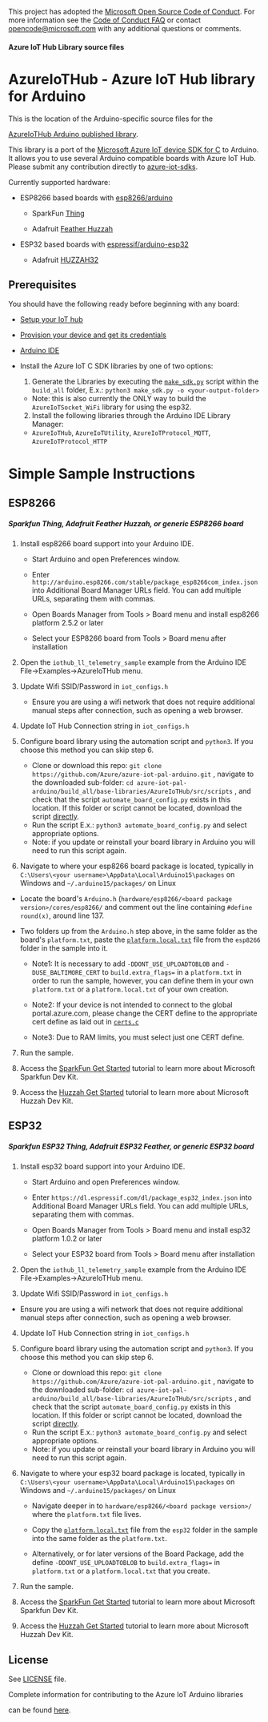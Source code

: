 This project has adopted the [Microsoft Open Source Code of Conduct](https://opensource.microsoft.com/codeofconduct/). For more information see the [Code of Conduct FAQ](https://opensource.microsoft.com/codeofconduct/faq/) or contact [opencode@microsoft.com](mailto:opencode@microsoft.com) with any additional questions or comments.

#### Azure IoT Hub Library source files


# AzureIoTHub - Azure IoT Hub library for Arduino

This is the location of the Arduino-specific source files for the

[AzureIoTHub Arduino published library](https://github.com/Azure/azure-iot-arduino). 

This library is a port of the [Microsoft Azure IoT device SDK for C](https://github.com/Azure/azure-iot-sdk-c) to Arduino. It allows you to use several Arduino compatible boards with Azure IoT Hub. Please submit any contribution directly to [azure-iot-sdks](https://github.com/Azure/azure-iot-sdks).

Currently supported hardware:

- ESP8266 based boards with [esp8266/arduino](https://github.com/esp8266/arduino)

  - SparkFun [Thing](https://www.sparkfun.com/products/13711)

  - Adafruit [Feather Huzzah](https://www.adafruit.com/products/2821)
  
- ESP32 based boards with [espressif/arduino-esp32](https://github.com/espressif/arduino-esp32)
  
  - Adafruit [HUZZAH32](https://www.adafruit.com/product/3405)

## Prerequisites

You should have the following ready before beginning with any board:

-   [Setup your IoT hub](https://github.com/Azure/azure-iot-device-ecosystem/blob/master/setup_iothub.md)

-   [Provision your device and get its credentials](https://github.com/Azure/azure-iot-device-ecosystem/blob/master/setup_iothub.md#create-new-device-in-the-iot-hub-device-identity-registry)

-   [Arduino IDE](https://www.arduino.cc/en/Main/Software)

-   Install the Azure IoT C SDK libraries by one of two options:
	1. Generate the Libraries by executing the [`make_sdk.py`](https://github.com/Azure/azure-iot-pal-arduino/blob/master/build_all/make_sdk.py) script within the `build_all` folder, E.x.: `python3 make_sdk.py -o <your-output-folder>`
	- Note: this is also currently the ONLY way to build the `AzureIoTSocket_WiFi` library for using the esp32.
	
	2. Install the following libraries through the Arduino IDE Library Manager:
	-   `AzureIoTHub`, `AzureIoTUtility`, `AzureIoTProtocol_MQTT`, `AzureIoTProtocol_HTTP`
	
# Simple Sample Instructions

## ESP8266

##### Sparkfun Thing, Adafruit Feather Huzzah, or generic ESP8266 board

1. Install esp8266 board support into your Arduino IDE.

    - Start Arduino and open Preferences window.

    - Enter `http://arduino.esp8266.com/stable/package_esp8266com_index.json` into Additional Board Manager URLs field. You can add multiple URLs, separating them with commas.

    - Open Boards Manager from Tools > Board menu and install esp8266 platform 2.5.2 or later

    - Select your ESP8266 board from Tools > Board menu after installation

2. Open the `iothub_ll_telemetry_sample` example from the Arduino IDE File->Examples->AzureIoTHub menu.

3. Update Wifi SSID/Password in `iot_configs.h`

    - Ensure you are using a wifi network that does not require additional manual steps after connection, such as opening a web browser.

4. Update IoT Hub Connection string in `iot_configs.h`

5. Configure board library using the automation script and `python3`. If you choose this method you can skip step 6.
    - Clone or download this repo: `git clone https://github.com/Azure/azure-iot-pal-arduino.git` , navigate to the downloaded sub-folder: `cd azure-iot-pal-arduino/build_all/base-libraries/AzureIoTHub/src/scripts` , and check that the script `automate_board_config.py` exists in this location. If this folder or script cannot be located, download the script [directly](https://raw.githubusercontent.com/Azure/azure-iot-pal-arduino/master/build_all/base-libraries/AzureIoTHub/src/scripts/automate_board_config.py).
    - Run the script E.x.: `python3 automate_board_config.py` and select appropriate options.
    - Note: if you update or reinstall your board library in Arduino you will need to run this script again.

6. Navigate to where your esp8266 board package is located, typically in `C:\Users\<your username>\AppData\Local\Arduino15\packages` on Windows and `~/.arduino15/packages/` on Linux
	
- Locate the board's `Arduino.h` (`hardware/esp8266/<board package version>/cores/esp8266/` and comment out the line containing `#define round(x)`, around line 137.

- Two folders up from the `Arduino.h` step above, in the same folder as the board's `platform.txt`, paste the [`platform.local.txt`](https://github.com/Azure/azure-iot-arduino/blob/master/examples/iothub_ll_telemetry_sample/esp8266/platform.local.txt) file from the `esp8266` folder in the sample into it.

	- Note1: It is necessary to add `-DDONT_USE_UPLOADTOBLOB` and `-DUSE_BALTIMORE_CERT` to `build.extra_flags=` in a `platform.txt` in order to run the sample, however, you can define them in your own `platform.txt` or a `platform.local.txt` of your own creation. 
	
	- Note2: If your device is not intended to connect to the global portal.azure.com, please change the CERT define to the appropriate cert define as laid out in [`certs.c`](https://github.com/Azure/azure-iot-sdk-c/blob/master/certs/certs.c)
	
	- Note3: Due to RAM limits, you must select just one CERT define.

7. Run the sample.
	
8. Access the [SparkFun Get Started](https://github.com/Azure-Samples/iot-hub-c-thingdev-getstartedkit) tutorial to learn more about Microsoft Sparkfun Dev Kit.

9. Access the [Huzzah Get Started](https://github.com/Azure-Samples/iot-hub-c-huzzah-getstartedkit) tutorial to learn more about Microsoft Huzzah Dev Kit.

## ESP32

##### Sparkfun ESP32 Thing, Adafruit ESP32 Feather, or generic ESP32 board

1. Install esp32 board support into your Arduino IDE.

    - Start Arduino and open Preferences window.

    - Enter `https://dl.espressif.com/dl/package_esp32_index.json` into Additional Board Manager URLs field. You can add multiple URLs, separating them with commas.

    - Open Boards Manager from Tools > Board menu and install esp32 platform 1.0.2 or later

    - Select your ESP32 board from Tools > Board menu after installation

2. Open the `iothub_ll_telemetry_sample` example from the Arduino IDE File->Examples->AzureIoTHub menu.

3. Update Wifi SSID/Password in `iot_configs.h`

- Ensure you are using a wifi network that does not require additional manual steps after connection, such as opening a web browser.

4. Update IoT Hub Connection string in `iot_configs.h`

5. Configure board library using the automation script and `python3`. If you choose this method you can skip step 6.
    - Clone or download this repo: `git clone https://github.com/Azure/azure-iot-pal-arduino.git` , navigate to the downloaded sub-folder: `cd azure-iot-pal-arduino/build_all/base-libraries/AzureIoTHub/src/scripts` , and check that the script `automate_board_config.py` exists in this location. If this folder or script cannot be located, download the script [directly](https://raw.githubusercontent.com/Azure/azure-iot-pal-arduino/master/build_all/base-libraries/AzureIoTHub/src/scripts/automate_board_config.py).
    - Run the script E.x.: `python3 automate_board_config.py` and select appropriate options.
    - Note: if you update or reinstall your board library in Arduino you will need to run this script again.

6. Navigate to where your esp32 board package is located, typically in `C:\Users\<your username>\AppData\Local\Arduino15\packages` on Windows and `~/.arduino15/packages/` on Linux

	- Navigate deeper in to `hardware/esp8266/<board package version>/` where the `platform.txt` file lives.
	
	- Copy the [`platform.local.txt`](https://github.com/Azure/azure-iot-arduino/blob/master/examples/iothub_ll_telemetry_sample/esp32/platform.local.txt) file from the `esp32` folder in the sample into the same folder as the `platform.txt`.
	
	- Alternatively, or for later versions of the Board Package, add the define `-DDONT_USE_UPLOADTOBLOB` to `build.extra_flags=` in `platform.txt` or a `platform.local.txt` that you create.
	
7. Run the sample.
	
8. Access the [SparkFun Get Started](https://azure.microsoft.com/en-us/documentation/samples/iot-hub-c-thingdev-getstartedkit/) tutorial to learn more about Microsoft Sparkfun Dev Kit.

9. Access the [Huzzah Get Started](https://azure.microsoft.com/en-us/documentation/samples/iot-hub-c-huzzah-getstartedkit/) tutorial to learn more about Microsoft Huzzah Dev Kit.

## License

See [LICENSE](LICENSE) file.


[azure-certifiedforiot]:  http://azure.com/certifiedforiot

[Microsoft-Azure-Certified-Badge]: images/Microsoft-Azure-Certified-150x150.png (Microsoft Azure Certified)

Complete information for contributing to the Azure IoT Arduino libraries

can be found [here](https://github.com/Azure/azure-iot-pal-arduino).
